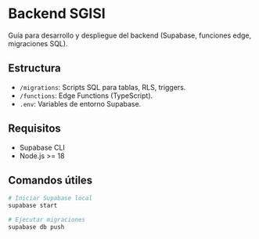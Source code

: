 # Backend SGISI

Guía para desarrollo y despliegue del backend (Supabase, funciones edge, migraciones SQL).

## Estructura
- `/migrations`: Scripts SQL para tablas, RLS, triggers.
- `/functions`: Edge Functions (TypeScript).
- `.env`: Variables de entorno Supabase.

## Requisitos
- Supabase CLI
- Node.js >= 18

## Comandos útiles
```sh
# Iniciar Supabase local
supabase start

# Ejecutar migraciones
supabase db push
```